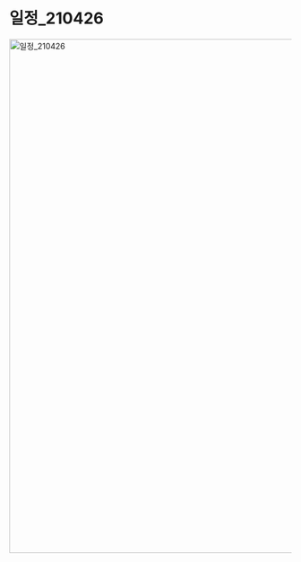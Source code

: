 # 일정_210426
<img width="916" alt="일정_210426" src="https://user-images.githubusercontent.com/76799533/116058156-8165ea80-a6ba-11eb-913f-bab805b6a49e.png">
